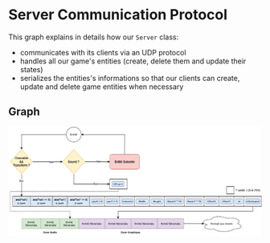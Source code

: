# Server Communication Protocol

This graph explains in details how our `Server` class:

- communicates with its clients via an UDP protocol
- handles all our game's entities (create, delete them and update their states)
- serializes the entities's informations so that our clients can create, update and delete game entities when necessary

## Graph

![Graph](ServerProtocol.png)

